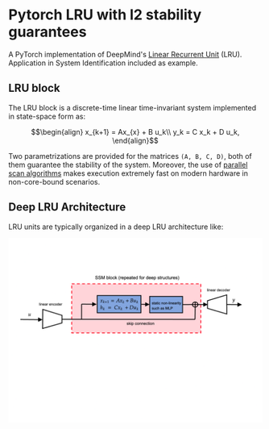 # Pytorch LRU with l2 stability guarantees

A PyTorch implementation of DeepMind's [Linear Recurrent Unit](https://arxiv.org/pdf/2303.06349) (LRU). Application in System Identification included as example.

## LRU block
The LRU block is a discrete-time linear time-invariant system implemented in state-space form as:
```math
\begin{align}
x_{k+1} = Ax_{x} + B u_k\\
y_k = C x_k + D u_k,
\end{align}
```
Two parametrizations are provided for the matrices ```(A, B, C, D)```, both of them guarantee the stability of the system.
Moreover, the use of [parallel scan algorithms](https://en.wikipedia.org/wiki/Prefix_sum) makes execution extremely fast on modern hardware in non-core-bound scenarios.

## Deep LRU Architecture

LRU units are typically organized in a deep LRU architecture like:

<div align="center">
  <img src="architecture/Arch.png" alt="Description of image" width="800">
</div>






